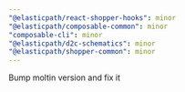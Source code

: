```yaml
---
"@elasticpath/react-shopper-hooks": minor
"@elasticpath/composable-common": minor
"composable-cli": minor
"@elasticpath/d2c-schematics": minor
"@elasticpath/shopper-common": minor
---
```


Bump moltin version and fix it
